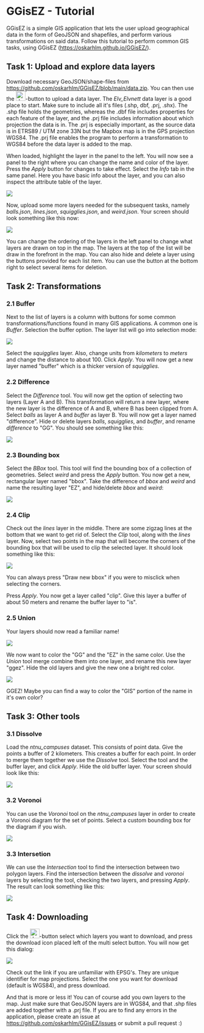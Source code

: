 # GGisEZ - Tutorial

GGisEZ is a simple GIS application that lets the user upload geographical data in the form of GeoJSON and shapefiles, and perform various transformations on said data. Follow this tutorial to perform common GIS tasks, using GGisEZ (<https://oskarhlm.github.io/GGisEZ/>).

## Task 1: Upload and explore data layers

Download necessary GeoJSON/shape-files from <https://github.com/oskarhlm/GGisEZ/blob/main/data.zip>. You can then use the <img src="img/upload.png" alt="drawing" width="25"/>-button to upload a data layer. The _Elv_Elvnett_ data layer is a good place to start. Make sure to include all it's files (.shp, dbf, .prj, .shx). The .shp file holds the geometries, whereas the .dbf file includes properties for each feature of the layer, and the .prj file includes information about which projection the data is in. The .prj is especially important, as the source data is in ETRS89 / UTM zone 33N but the Mapbox map is in the GPS projection WGS84. The .prj file enables the program to perform a transformation to WGS84 before the data layer is added to the map.

When loaded, highlight the layer in the panel to the left. You will now see a panel to the right where you can change the name and color of the layer. Press the _Apply_ button for changes to take effect. Select the _Info_ tab in the same panel. Here you have basic info about the layer, and you can also inspect the attribute table of the layer.

![](img/attribute_table.png)

Now, upload some more layers needed for the subsequent tasks, namely _balls.json_, _lines.json_, _squigglies.json_, and _weird.json_. Your screen should look something like this now:

![](img/data_loaded.png)

You can change the ordering of the layers in the left panel to change what layers are drawn on top in the map. The layers at the top of the list will be draw in the forefront in the map. You can also hide and delete a layer using the buttons provided for each list item. You can use the button at the bottom right to select several items for deletion.

## Task 2: Transformations

### 2.1 Buffer

Next to the list of layers is a column with buttons for some common transformations/functions found in many GIS applications. A common one is _Buffer_. Selection the buffer option. The layer list will go into selection mode:

![](img/buffer_selected.png)

Select the _squigglies_ layer. Also, change units from _kilometers_ to _meters_ and change the distance to about 100. Click _Apply_. You will now get a new layer named "buffer" which is a thicker version of _squigglies_.

### 2.2 Difference

Select the _Difference_ tool. You will now get the option of selecting two layers (Layer A and B). This transformation will return a new layer, where the new layer is the difference of A and B, where B has been clipped from A. Select _balls_ as layer A and _buffer_ as layer B. You will now get a layer named "difference". Hide or delete layers _balls_, _squigglies_, and _buffer_, and rename _difference_ to "GG". You should see something like this:

![](img/difference_done.png)

### 2.3 Bounding box

Select the _BBox_ tool. This tool will find the bounding box of a collection of geometries. Select _weird_ and press the _Apply_ button. You now get a new, rectangular layer named "bbox". Take the difference of _bbox_ and _weird_ and name the resulting layer "EZ", and hide/delete _bbox_ and _weird_:

![](img/ez_done.png)

### 2.4 Clip

Check out the _lines_ layer in the middle. There are some zigzag lines at the bottom that we want to get rid of. Select the _Clip_ tool, along with the _lines_ layer. Now, select two points in the map that will become the corners of the bounding box that will be used to clip the selected layer. It should look something like this:

![](img/clip.png)

You can always press "Draw new bbox" if you were to misclick when selecting the corners.

Press _Apply_. You now get a layer called "clip". Give this layer a buffer of about 50 meters and rename the buffer layer to "is".

### 2.5 Union

Your layers should now read a familiar name!

![](img/ggisez_multicolor.png)

We now want to color the "GG" and the "EZ" in the same color. Use the _Union_ tool merge combine them into one layer, and rename this new layer "ggez". Hide the old layers and give the new one a bright red color.

![](img/ggez.png)

GGEZ! Maybe you can find a way to color the "GIS" portion of the name in it's own color?

## Task 3: Other tools

### 3.1 Dissolve

Load the _ntnu_campuses_ dataset. This consists of point data. Give the points a buffer of 2 kilometers. This creates a buffer for each point. In order to merge them together we use the _Dissolve_ tool. Select the tool and the buffer layer, and click _Apply_. Hide the old buffer layer. Your screen should look like this:

![](img/dissolve.png)

### 3.2 Voronoi

You can use the _Voronoi_ tool on the _ntnu_campuses_ layer in order to create a Voronoi diagram for the set of points. Select a custom bounding box for the diagram if you wish.

![](img/voronoi.png)

### 3.3 Intersetion

We can use the _Intersection_ tool to find the intersection between two polygon layers. Find the intersection between the _dissolve_ and _voronoi_ layers by selecting the tool, checking the two layers, and pressing _Apply_. The result can look something like this:

![](img/intersect.png)

## Task 4: Downloading

Click the <img src="img/multiselect.png" alt="drawing" width="25"/>-button select which layers you want to download, and press the download icon placed left of the multi select button. You will now get this dialog:

![](img/epsg_select.png)

Check out the link if you are unfamiliar with EPSG's. They are unique identifier for map projections. Select the one you want for download (default is WGS84), and press download.

And that is more or less it! You can of course add you own layers to the map. Just make sure that GeoJSON layers are in WGS84, and that .shp files are added together with a .prj file. If you are to find any errors in the application, please create an issue at <https://github.com/oskarhlm/GGisEZ/issues> or submit a pull request :)
